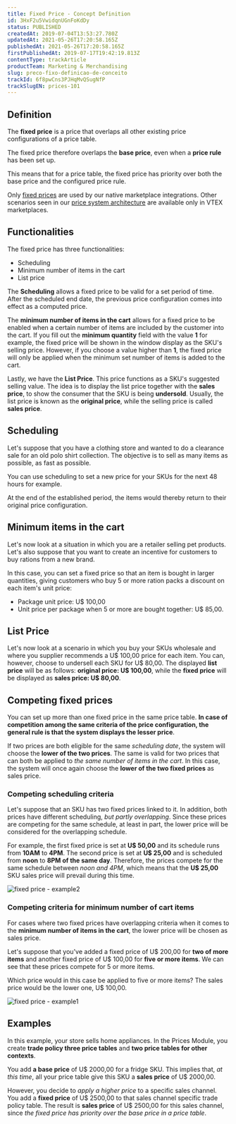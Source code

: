 ```yaml
---
title: Fixed Price - Concept Definition
id: 3HxF2u5VwidqnUGnFoKdDy
status: PUBLISHED
createdAt: 2019-07-04T13:53:27.780Z
updatedAt: 2021-05-26T17:20:58.165Z
publishedAt: 2021-05-26T17:20:58.165Z
firstPublishedAt: 2019-07-17T19:42:19.813Z
contentType: trackArticle
productTeam: Marketing & Merchandising
slug: preco-fixo-definicao-de-conceito
trackId: 6f8pwCns3PJHqMvQSugNfP
trackSlugEN: prices-101
---
```


## Definition

The __fixed price__ is a price that overlaps all other existing price configurations of a price table.

The fixed price therefore overlaps the __base price__, even when a __price rule__ has been set up. 

This means that for a price table, the fixed price has priority over both the base price and the configured price rule.

<div class="alert alert-warning">
  <p>Only <a href="https://help.vtex.com/en/tracks/prices-101--6f8pwCns3PJHqMvQSugNfP/3g39iXkQza4AW7C7L814mj">fixed prices</a> are used by our native marketplace integrations. Other scenarios seen in our <a href="https://help.vtex.com/en/tracks/prices-101--6f8pwCns3PJHqMvQSugNfP/7GptzvlPDVM11ojEjywIQx">price system architecture</a> are available only in VTEX marketplaces.</p>
</div>

## Functionalities

The fixed price has three functionalities:

- Scheduling
- Minimum number of items in the cart
- List price

The __Scheduling__ allows a fixed price to be valid for a set period of time. After the scheduled end date, the previous price configuration comes into effect as a computed price.

The __minimum number of items in the cart__ allows for a fixed price to be enabled when a certain number of items are included by the customer into the cart. If you fill out the __minimum quantity__ field with the value __1__ for example, the fixed price will be shown in the window display as the SKU's selling price. However, if you choose a value higher than __1__, the fixed price will only be applied when the minimum set number of items is added to the cart.

Lastly, we have the __List Price__. This price functions as a SKU's suggested selling value. The idea is to display the list price together with the __sales price__, to show the consumer that the SKU is being __undersold__. Usually, the list price is known as the __original price__, while the selling price is called __sales price__.

## Scheduling

Let's suppose that you have a clothing store and wanted to do a clearance sale for an old polo shirt collection. The objective is to sell as many items as possible, as fast as possible.

You can use scheduling to set a new price for your SKUs for the next 48 hours for example.

At the end of the established period, the items would thereby return to their original price configuration.

## Minimum items in the cart

Let's now look at a situation in which you are a retailer selling pet products. Let's also suppose that you want to create an incentive for customers to buy rations from a new brand.

In this case, you can set a fixed price so that an item is bought in larger quantities, giving customers who buy 5 or more ration packs a discount on each item's unit price:

- Package unit price: U$ 100,00
- Unit price per package when 5 or more are bought together: U$ 85,00.

## List Price

Let's now look at a scenario in which you buy your SKUs wholesale and where you supplier recommends a U$ 100,00 price for each item. You can, however, choose to undersell each SKU for U$ 80,00. The displayed __list price__ will be as follows: __original price: U$ 100,00__, while the __fixed price__ will be displayed as __sales price: U$ 80,00__.

## Competing fixed prices

You can set up more than one fixed price in the same price table. __In case of competition among the same criteria of the price configuration, the general rule is that the system displays the lesser price__.

If two prices are both eligible for the same *scheduling date*, the system will choose the __lower of the two prices__. The same is valid for two prices that can both be applied to *the same number of items in the cart*. In this case, the system will once again choose the __lower of the two fixed prices__ as sales price.

### Competing scheduling criteria

Let's suppose that an SKU has two fixed prices linked to it. In addition, both prices have different scheduling, *but partly overlapping*. Since these prices are competing for the same schedule, at least in part, the lower price will be considered for the overlapping schedule.

For example, the first fixed price is set at __U$ 50,00__ and its schedule runs from __10AM__ to __4PM__. The second price is set at __U$ 25,00__ and is scheduled from __noon__ to __8PM of the same day__. Therefore, the prices compete for the same schedule between *noon and 4PM*, which means that the __U$ 25,00__ SKU sales price will prevail during this time.

![fixed price - example2](//images.ctfassets.net/alneenqid6w5/1GR4ZZSlxREEGHno3VXorQ/b014a5ed36bf608e9f582775ca06e507/fixed_price_-_example2.svg)

### Competing criteria for minimum number of cart items

For cases where two fixed prices have overlapping criteria when it comes to the __minimum number of items in the cart__, the lower price will be chosen as sales price.

Let's suppose that you've added a fixed price of U$ 200,00 for __two of more items__ and another fixed price of U$ 100,00 for __five or more items__. We can see that these prices compete for 5 or more items. 

Which price would in this case be applied to five or more items? The sales price would be the lower one, U$ 100,00. 

![fixed price - example1](//images.ctfassets.net/alneenqid6w5/60d7Vr6w08B8XZt9FCk4AG/8a577583a2df4290c2acfaa08b97b71f/fixed_price_-_example1.svg)

## Examples 

In this example, your store sells home appliances. In the Prices Module, you create __trade policy three price tables__ and __two price tables for other contexts__. 

You add __a base price__ of U$ 2000,00 for a fridge SKU. This implies that, *at this time*, all your price table give this SKU a __sales price__ of U$ 2000,00.

However, you decide to *apply a higher price* to a specific sales channel. You add a __fixed price__ of U$ 2500,00 to that sales channel specific trade policy table. The result is __sales price__ of U$ 2500,00 for this sales channel, since *the fixed price has priority over the base price in a price table*.
